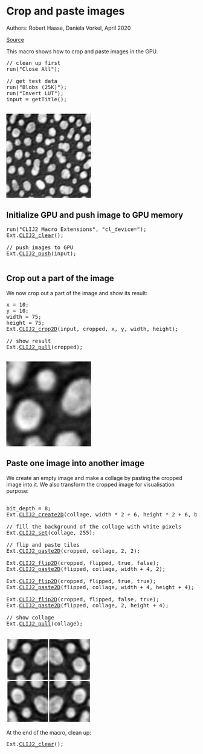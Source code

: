 

# Crop and paste images
Authors: Robert Haase, Daniela Vorkel, April 2020


[Source](https://github.com/clij/clij2-docs/tree/master/src/main/macro/crop_and_paste.ijm)

This macro shows how to crop and paste images in the GPU.

<pre class="highlight">
// clean up first
run("Close All");

// get test data
run("Blobs (25K)");
run("Invert LUT");
input = getTitle();

</pre>
<a href="image_1588706596974.png"><img src="image_1588706596974.png" width="224" alt="blobs.gif"/></a>

## Initialize GPU and push image to GPU memory

<pre class="highlight">
run("CLIJ2 Macro Extensions", "cl_device=");
Ext.<a href="https://clij.github.io/clij2-docs/reference_clear">CLIJ2_clear</a>();

// push images to GPU
Ext.<a href="https://clij.github.io/clij2-docs/reference_push">CLIJ2_push</a>(input);

</pre>

## Crop out a part of the image
We now crop out a part of the image and show its result:

<pre class="highlight">
x = 10;
y = 10;
width = 75;
height = 75;
Ext.<a href="https://clij.github.io/clij2-docs/reference_crop2D">CLIJ2_crop2D</a>(input, cropped, x, y, width, height);

// show result
Ext.<a href="https://clij.github.io/clij2-docs/reference_pull">CLIJ2_pull</a>(cropped);

</pre>
<a href="image_1588706597099.png"><img src="image_1588706597099.png" width="224" alt="CLIJ2_crop2D_result12"/></a>

## Paste one image into another image
We create an empty image and make a collage by pasting the cropped image into it. 
We also transform the cropped image for visualisation purpose:

<pre class="highlight">

bit_depth = 8;
Ext.<a href="https://clij.github.io/clij2-docs/reference_create2D">CLIJ2_create2D</a>(collage, width * 2 + 6, height * 2 + 6, bit_depth);

// fill the background of the collage with white pixels
Ext.<a href="https://clij.github.io/clij2-docs/reference_set">CLIJ2_set</a>(collage, 255);

// flip and paste tiles
Ext.<a href="https://clij.github.io/clij2-docs/reference_paste2D">CLIJ2_paste2D</a>(cropped, collage, 2, 2);

Ext.<a href="https://clij.github.io/clij2-docs/reference_flip2D">CLIJ2_flip2D</a>(cropped, flipped, true, false);
Ext.<a href="https://clij.github.io/clij2-docs/reference_paste2D">CLIJ2_paste2D</a>(flipped, collage, width + 4, 2);

Ext.<a href="https://clij.github.io/clij2-docs/reference_flip2D">CLIJ2_flip2D</a>(cropped, flipped, true, true);
Ext.<a href="https://clij.github.io/clij2-docs/reference_paste2D">CLIJ2_paste2D</a>(flipped, collage, width + 4, height + 4);

Ext.<a href="https://clij.github.io/clij2-docs/reference_flip2D">CLIJ2_flip2D</a>(cropped, flipped, false, true);
Ext.<a href="https://clij.github.io/clij2-docs/reference_paste2D">CLIJ2_paste2D</a>(flipped, collage, 2, height + 4);

// show collage
Ext.<a href="https://clij.github.io/clij2-docs/reference_pull">CLIJ2_pull</a>(collage);

</pre>
<a href="image_1588706597180.png"><img src="image_1588706597180.png" width="224" alt="CLIJ2_create2D_result13"/></a>

At the end of the macro, clean up:

<pre class="highlight">
Ext.<a href="https://clij.github.io/clij2-docs/reference_clear">CLIJ2_clear</a>();

</pre>




